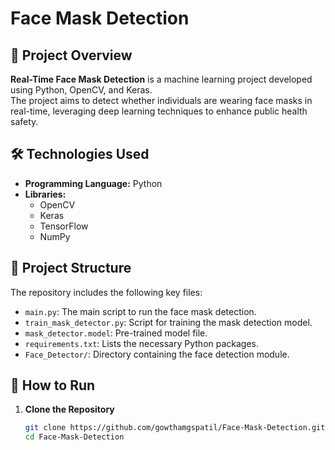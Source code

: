 # Face Mask Detection

## 🧪 Project Overview
**Real-Time Face Mask Detection** is a machine learning project developed using Python, OpenCV, and Keras.  
The project aims to detect whether individuals are wearing face masks in real-time, leveraging deep learning techniques to enhance public health safety.

## 🛠️ Technologies Used
- **Programming Language:** Python
- **Libraries:**
  - OpenCV
  - Keras
  - TensorFlow
  - NumPy

## 📁 Project Structure
The repository includes the following key files:

- `main.py`: The main script to run the face mask detection.
- `train_mask_detector.py`: Script for training the mask detection model.
- `mask_detector.model`: Pre-trained model file.
- `requirements.txt`: Lists the necessary Python packages.
- `Face_Detector/`: Directory containing the face detection module.

## 🚀 How to Run
1. **Clone the Repository**
   ```bash
   git clone https://github.com/gowthamgspatil/Face-Mask-Detection.git
   cd Face-Mask-Detection
